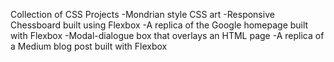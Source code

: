 Collection of CSS Projects
    -Mondrian style CSS art
    -Responsive Chessboard built using Flexbox
    -A replica of the Google homepage built with Flexbox
    -Modal-dialogue box that overlays an HTML page
    -A replica of a Medium blog post built with Flexbox
